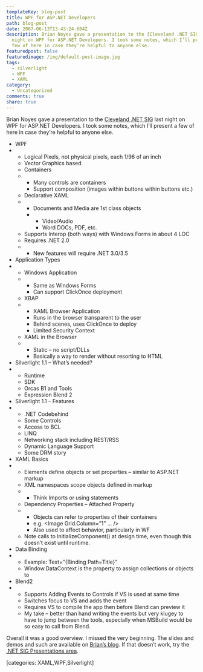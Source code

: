 ```yaml
---
templateKey: blog-post
title: WPF for ASP.NET Developers
path: blog-post
date: 2007-06-13T13:43:24.604Z
description: Brian Noyes gave a presentation to the [Cleveland .NET SIG] last
  night on WPF for ASP.NET Developers. I took some notes, which I’ll present a
  few of here in case they’re helpful to anyone else.
featuredpost: false
featuredimage: /img/default-post-image.jpg
tags:
  - silverlight
  - WPF
  - XAML
category:
  - Uncategorized
comments: true
share: true
---
```

<!--StartFragment-->

Brian Noyes gave a presentation to the [Cleveland .NET SIG](http://www.bennettadelson.com/technicalresources/sig.aspx) last night on WPF for ASP.NET Developers. I took some notes, which I’ll present a few of here in case they’re helpful to anyone else.

* WPF
* * Logical Pixels, not physical pixels, each 1/96 of an inch
  * Vector Graphics based
  * Containers
  * * Many controls are containers
    * Support composition (images within buttons within buttons etc.)
  * Declarative XAML
  * * Documents and Media are 1st class objects
    * * Video/Audio
      * Word DOCs, PDF, etc.
  * Supports Interop (both ways) with Windows Forms in about 4 LOC
  * Requires .NET 2.0
  * * New features will require .NET 3.0/3.5
* Application Types
* * Windows Application
  * * Same as Windows Forms
    * Can support ClickOnce deployment
  * XBAP
  * * XAML Browser Application
    * Runs in the browser transparent to the user
    * Behind scenes, uses ClickOnce to deploy
    * Limited Security Context
  * XAML in the Browser
  * * Static – no script/DLLs
    * Basically a way to render without resorting to HTML
* Silverlight 1.1 – What’s needed?
* * Runtime
  * SDK
  * Orcas B1 and Tools
  * Expression Blend 2
* Silverlight 1.1 – Features
* * .NET Codebehind
  * Some Controls
  * Access to BCL
  * LINQ
  * Networking stack including REST/RSS
  * Dynamic Language Support
  * Some DRM story
* XAML Basics
* * Elements define objects or set properties – similar to ASP.NET markup
  * XML namespaces scope objects defined in markup
  * * Think Imports or using statements
  * Dependency Properties – Attached Property
  * * Objects can refer to properties of their containers
    * e.g. <Grid><Image Grid.Column=”1” … /></Grid>
    * Also used to affect behavior, particularly in WF
  * Note calls to InitializeComponent() at design time, even though this doesn’t exist until runtime.
* Data Binding
* * Example: Text=”{Binding Path=Title}”
  * Window.DataContext is the property to assign collections or objects to
* Blend2
* * Supports Adding Events to Controls if VS is used at same time
  * Switches focus to VS and adds the event
  * Requires VS to compile the app then before Blend can preview it
  * My take – better than hand writing the events but very klugey to have to jump between the tools, especially when MSBuild would be so easy to call from Blend.

Overall it was a good overview. I missed the very beginning. The slides and demos and such are available on [Brian’s blog](http://www.softinsight.com/bnoyes/PermaLink.aspx?guid=ba6d5462-5901-492b-84f2-0af3536419b4). If that doesn’t work, try the [.NET SIG Presentations area](http://www.bennettadelson.com/technicalresources/presentations.aspx).

\[categories: XAML,WPF,Silverlight]

<!--EndFragment-->
